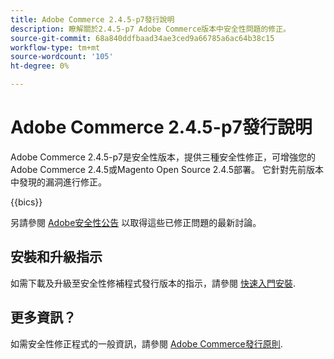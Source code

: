 ```yaml
---
title: Adobe Commerce 2.4.5-p7發行說明
description: 瞭解關於2.4.5-p7 Adobe Commerce版本中安全性問題的修正。
source-git-commit: 68a840ddfbaad34ae3ced9a66785a6ac64b38c15
workflow-type: tm+mt
source-wordcount: '105'
ht-degree: 0%

---
```



# Adobe Commerce 2.4.5-p7發行說明

Adobe Commerce 2.4.5-p7是安全性版本，提供三種安全性修正，可增強您的Adobe Commerce 2.4.5或Magento Open Source 2.4.5部署。 它針對先前版本中發現的漏洞進行修正。

{{bics}}

另請參閱 [Adobe安全性公告](https://helpx.adobe.com/security/products/magento/apsb24-18.html) 以取得這些已修正問題的最新討論。

## 安裝和升級指示

如需下載及升級至安全性修補程式發行版本的指示，請參閱 [快速入門安裝](../../../installation/composer.md).

## 更多資訊？

如需安全性修正程式的一般資訊，請參閱 [Adobe Commerce發行原則](https://experienceleague.adobe.com/docs/commerce-operations/release/planning/versioning-policy.html?lang=en#security-patch-release).
